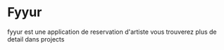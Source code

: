 # Fyyur
fyyur est une application de reservation d'artiste
vous trouverez plus de detail dans projects

